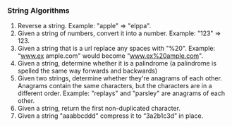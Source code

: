 ### String Algorithms

1. Reverse a string. Example: "apple" => "elppa".
1. Given a string of numbers, convert it into a number. Example: "123" => 123.
1. Given a string that is a url replace any spaces with "%20". Example: “www.ex ample.com" would become “www.ex%20ample.com".
1. Given a string, determine whether it is a palindrome (a palindrome is spelled the same way forwards and backwards)
1. Given two strings, determine whether they're anagrams of each other. Anagrams contain the same characters, but the characters are in a different order. Example: "replays" and "parsley" are anagrams of each other.
1. Given a string, return the first non-duplicated character.
1. Given a string "aaabbcddd" compress it to “3a2b1c3d” in place. 
